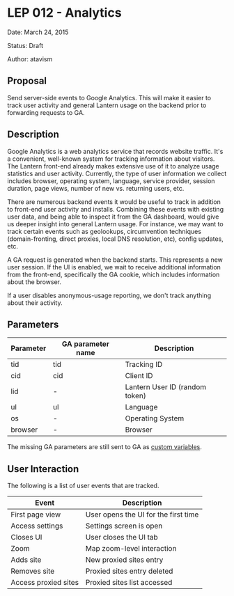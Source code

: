 # LEP 012 - Analytics

Date: March 24, 2015

Status: Draft

Author: atavism

## Proposal

Send server-side events to Google Analytics. This will make it easier to track user activity and general Lantern usage on the backend prior to forwarding requests to GA.

## Description

Google Analytics is a web analytics service that records website traffic. It's a convenient, well-known system for tracking information about visitors. The Lantern front-end already makes extensive use of it to analyze usage statistics and user activity. Currently, the type of user information we collect includes browser, operating system, language, service provider, session duration, page views, number of new vs. returning users, etc.

There are numerous backend events it would be useful to track in addition to front-end user activity and installs. Combining these events with existing user data, and being able to inspect it from the GA dashboard, would give us deeper insight into general Lantern usage. For instance, we may want to track certain events such as geolookups, circumvention techniques (domain-fronting, direct proxies, local DNS resolution, etc), config updates, etc.

A GA request is generated when the backend starts. This represents a new user session. If the UI is enabled, we wait to receive additional information from the front-end, specifically the GA cookie, which includes information about the browser.

If a user disables anonymous-usage reporting, we don't track anything about their activity.

## Parameters

Parameter  | GA parameter name | Description
------------- | ------------- | ------------- 
tid           | tid           | Tracking ID
cid           | cid           | Client ID
lid           | -             | Lantern User ID (random token)
ul            | ul            | Language
os            | -             | Operating System
browser       | -             | Browser

The missing GA parameters are still sent to GA as [custom variables](https://developers.google.com/analytics/devguides/collection/gajs/gaTrackingCustomVariables).
 
## User Interaction

The following is a list of user events that are tracked.

Event  | Description
---------------      | -------------
First page view       | User opens the UI for the first time
Access settings      | Settings screen is open
Closes UI            | User closes the UI tab
Zoom                 | Map zoom-level interaction
Adds site            | New proxied sites entry
Removes site         | Proxied sites entry deleted
Access proxied sites | Proxied sites list accessed
